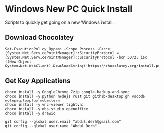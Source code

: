 # Windows New PC Quick Install

Scripts to quickly get going on a new Windows install.

## Download Chocolatey

```
Set-ExecutionPolicy Bypass -Scope Process -Force; [System.Net.ServicePointManager]::SecurityProtocol = [System.Net.ServicePointManager]::SecurityProtocol -bor 3072; iex ((New-Object System.Net.WebClient).DownloadString('https://chocolatey.org/install.ps1'))
```

## Get Key Applications

```
choco install -y GoogleChrome 7zip google-backup-and-sync
choco install -y python nodejs rust git github-desktop gh vscode notepadplusplus mobaxterm
choco install -y vnc-viewer tightvnc
choco install -y obs-studio openoffice
choco install -y drawio

git config --global user.email "abdul.derh@gmail.com"
git config --global user.name "Abdul Derh"
```
